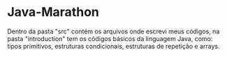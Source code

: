 # Java-Marathon
 
Dentro da pasta "src" contém os arquivos onde escrevi meus códigos, na pasta "introduction" tem os códigos básicos da linguagem Java,
como: tipos primitivos, estruturas condicionais, estruturas de repetição e arrays.
